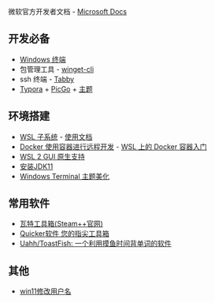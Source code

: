 微软官方开发者文档 - [Microsoft Docs](https://docs.microsoft.com/zh-cn/windows/dev-environment/)



## 开发必备

-  [Windows 终端](https://docs.microsoft.com/zh-cn/windows/terminal/)
- 包管理工具 - [winget-cli](https://github.com/microsoft/winget-cli)
- ssh 终端 - [Tabby](https://tabby.sh/)
-  [Typora](https://typoraio.cn/) + [PicGo](https://picgo.github.io/PicGo-Doc/zh/guide/#下载安装) + [主题](https://theme.typoraio.cn/theme/Drake/)

## 环境搭建

- [WSL 子系统](https://docs.microsoft.com/zh-cn/windows/wsl/install-manual) - [使用文档](https://docs.microsoft.com/zh-cn/windows/wsl/setup/environment)
- [Docker 使用容器进行远程开发](https://docs.microsoft.com/zh-cn/windows/dev-environment/docker/overview)   -   [WSL 上的 Docker 容器入门 ](https://docs.microsoft.com/zh-CN/windows/wsl/tutorials/wsl-containers)
- [WSL 2 GUI 原生支持](https://zhuanlan.zhihu.com/p/383979293)
- [安装JDK11](https://blog.csdn.net/m0_46502538/article/details/119353044)
- [Windows Terminal 主题美化 ](https://zhuanlan.zhihu.com/p/352882990)

## 常用软件

- [瓦特工具箱(Steam++官网) ](https://steampp.net/)
- [Quicker软件 您的指尖工具箱](https://getquicker.net/)
- [Uahh/ToastFish: 一个利用摸鱼时间背单词的软件](https://github.com/Uahh/ToastFish)

## 其他

- [win11修改用户名](https://zhuanlan.zhihu.com/p/440768641)
